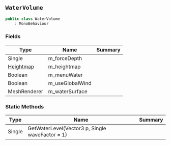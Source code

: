 ## `WaterVolume`

```csharp
public class WaterVolume
    : MonoBehaviour

```

### Fields

| Type | Name | Summary | 
| --- | --- | --- | 
| Single | m_forceDepth |  | 
| [Heightmap](./Heightmap.md) | m_heightmap |  | 
| Boolean | m_menuWater |  | 
| Boolean | m_useGlobalWind |  | 
| MeshRenderer | m_waterSurface |  | 


### Static Methods

| Type | Name | Summary | 
| --- | --- | --- | 
| Single | GetWaterLevel(Vector3 p, Single waveFactor = 1) |  | 


